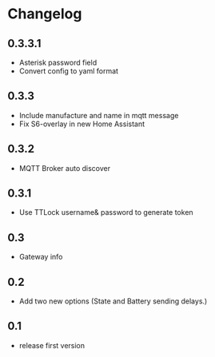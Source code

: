 # Changelog

## 0.3.3.1
 - Asterisk password field
 - Convert config to yaml format

## 0.3.3
- Include manufacture and name in mqtt message
- Fix S6-overlay in new Home Assistant

## 0.3.2
- MQTT Broker auto discover

## 0.3.1
- Use TTLock username& password to generate token

## 0.3
- Gateway info

## 0.2
- Add two new options (State and Battery sending delays.)

## 0.1

- release first version